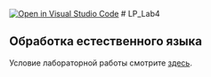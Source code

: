 [![Open in Visual Studio Code](https://classroom.github.com/assets/open-in-vscode-c66648af7eb3fe8bc4f294546bfd86ef473780cde1dea487d3c4ff354943c9ae.svg)](https://classroom.github.com/online_ide?assignment_repo_id=9449262&assignment_repo_type=AssignmentRepo)
﻿# LP_Lab4
## Обработка естественного языка

Условие лабораторной работы смотрите [здесь](http://www.soshnikov.com/courses/prolog/labs/lab4.pdf).


